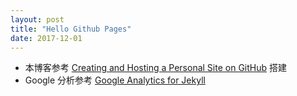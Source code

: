 ```yaml
---
layout: post
title: "Hello Github Pages"
date: 2017-12-01
---
```


* 本博客参考 [Creating and Hosting a Personal Site on GitHub](http://jmcglone.com/guides/github-pages/) 搭建
* Google 分析参考 [Google Analytics for Jekyll](https://desiredpersona.com/google-analytics-jekyll/)
